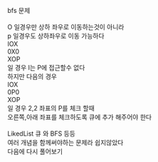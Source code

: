 bfs 문제<br>
<br>
O 일경우만 상하 좌우로 이동하는것이 아니라<br>
p 일경우도 상하좌우로 이동 가능하다<br>
IOX<br>
0X0<br>
XOP<br>
일 경우 I는 P에 접근할수 없다<br>
하지만 다음의 경우<br>
IOX<br>
0P0<br>
XOP<br>
일 경우 2,2 좌표의 P를 체크 할때<br>
오른쪽,아래 좌표를 체크하도록 큐에 추가 해주어야 한다<br>
<br>
LikedList 큐 와 BFS 등등<br>
여러 개념을 함께써야하는 문제라 쉽지않았다<br>
다음에 다시 풀어보기